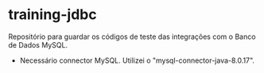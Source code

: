 # training-jdbc
Repositório para guardar os códigos de teste das integrações com o Banco de Dados MySQL.

- Necessário connector MySQL. Utilizei o "mysql-connector-java-8.0.17".
